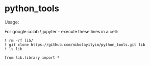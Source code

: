 # python_tools


Usage:

For google colab \ jupyter - execute these lines in a cell:

```
! rm -rf lib/
! git clone https://github.com/nikolayilyin/python_tools.git lib
! ls lib

from lib.library import * 
```
